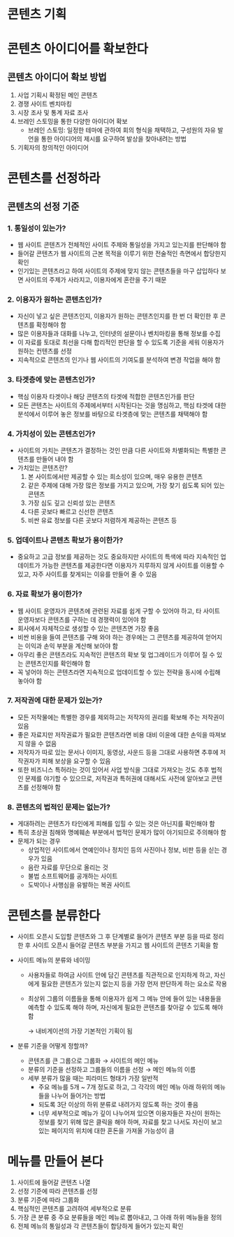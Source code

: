 # 콘텐츠 기획

# 콘텐츠 아이디어를 확보한다

## 콘텐츠 아이디어 확보 방법

1. 사업 기획시 확정된 메인 콘텐츠
2. 경쟁 사이트 벤치마킹
3. 시장 조사 및 통계 자료 조사
4. 브레인 스토밍을 통한 다양한 아이디어 확보
    - 브레인 스토밍: 일정한 테마에 관하여 회의 형식을 채택하고, 구성원의 자유 발언을 통한 아이디어의 제시를 요구하여 발상을 찾아내려는 방법
5. 기획자의 창의적인 아이디어

# 콘텐츠를 선정하라

## 콘텐츠의 선정 기준

### 1. 통일성이 있는가?

- 웹 사이트 콘텐츠가 전체적인 사이트 주제와 통일성을 가지고 있는지를 판단해야 함
- 들어갈 콘텐츠가 웹 사이트의 근본 목적을 이루기 위한 전술적인 측면에서 합당한지 확인
- 인기있는 콘텐츠라고 하여 사이트의 주제에 맞지 않는 콘텐츠들을 마구 삽입하다 보면 사이트의 주제가 사라지고, 이용자에게 혼란을 주기 때문

### 2. 이용자가 원하는 콘텐츠인가?

- 자신이 넣고 싶은 콘텐츠인지, 이용자가 원하는 콘텐츠인지를 한 번 더 확인한 후 콘텐츠를 확정해야 함
- 많은 이용자들과 대화를 나누고, 인터넷의 설문이나 벤치마킹을 통해 정보를 수집
- 이 자료를 토대로 최선을 다해 합리적인 판단을 할 수 있도록 기준을 세워 이용자가 원하는 컨텐츠를 선정
- 지속적으로 콘텐츠의 인기나 웹 사이트의 기여도를 분석하여 변경 작업을 해야 함

### 3. 타겟층에 맞는 콘텐츠인가?

- 핵심 이용자 타겟이나 해당 콘텐츠의 타겟에 적합한 콘텐츠인가를 판단
- 모든 콘텐츠는 사이트의 주제에서부터 시작된다는 것을 명심하고, 핵심 타겟에 대한 분석에서 이루어 놓은 정보를 바탕으로 타겟층에 맞는 콘텐츠를 채택해야 함

### 4. 가치성이 있는 콘텐츠인가?

- 사이트의 가치는 콘텐츠가 결정하는 것인 만큼 다른 사이트와 차별화되는 특별한 콘텐츠를 만들어 내야 함
- 가치있는 콘텐츠란?
    1. 본 사이트에서만 제공할 수 있는 희소성이 있으며, 매우 유용한 콘텐츠
    2. 같은 주제에 대해 가장 많은 정보를 가지고 있으며, 가장 찾기 쉽도록 되어 있는 콘텐츠
    3. 가장 심도 깊고 신뢰성 있는 콘텐츠
    4. 다른 곳보다 빠르고 신선한 콘텐츠
    5. 비싼 유료 정보를 다른 곳보다 저렴하게 제공하는 콘텐츠 등

### 5. 업데이트나 콘텐츠 확보가 용이한가?

- 중요하고 고급 정보를 제공하는 것도 중요하지만 사이트의 특색에 따라 지속적인 업데이트가 가능한 콘텐츠를 제공한다면 이용자가 지루하지 않게 사이트를 이용할 수 있고, 자주 사이트를 찾게되는 이유를 만들어 줄 수 있음

### 6. 자료 확보가 용이한가?

- 웹 사이트 운영자가 콘텐츠에 관련된 자료를 쉽게 구할 수 있어야 하고, 타 사이트 운영자보다 콘텐츠를 구하는 데 경쟁력이 있어야 함
- 회사에서 자체적으로 생성할 수 있는 콘텐츠면 가장 좋음
- 비싼 비용을 들여 콘텐츠를 구해 와야 하는 경우에는 그 콘텐츠를 제공하여 얻어지는 이익과 손익 부분을 계산해 보아야 함
- 아무리 좋은 콘텐츠라도 지속적인 콘텐츠의 확보 및 업그레이드가 이루어 질 수 있는 콘텐츠인지를 확인해야 함
- 꼭 넣어야 하는 콘텐츠라면 지속적으로 업데이트할 수 있는 전략을 동시에 수립해 놓아야 함

### 7. 저작권에 대한 문제가 있는가?

- 모든 저작물에는 특별한 경우를 제외하고는 저작자의 권리를 확보해 주는 저작권이 있음
- 좋은 자료지만 저작권료가 필요한 콘텐츠라면 비용 대비 이윤에 대한 손익을 따져보지 않을 수 없음
- 저작자가 따로 있는 문서나 이미지, 동영상, 사운드 등을 그대로 사용하면 추후에 저작권자가 피해 보상을 요구할 수 있음
- 또한 비즈니스 특허라는 것이 있어서 사업 방식을 그대로 가져오는 것도 추후 법적인 문제를 야기할 수 있으므로, 저작권과 특허권에 대해서도 사전에 알아보고 콘텐츠를 선정해야 함

### 8. 콘텐츠의 법적인 문제는 없는가?

- 게대하려는 콘텐츠가 타인에게 피해를 입힐 수 있는 것은 아닌지를 확인해야 함
- 특히 초상권 침해와 명예훼손 부분에서 법적인 문제가 많이 야기되므로 주의해야 함
- 문제가 되는 경우
    - 상업적인 사이트에서 연예인이나 정치인 등의 사진이나 정보, 비판 등을 싣는 경우가 있음
    - 음란 자료를 무단으로 올리는 것
    - 불법 소프트웨어를 공개하는 사이트
    - 도박이나 사행심을 유발하는 복권 사이트
    

# 콘텐츠를 분류한다

- 사이트 오픈시 도입할 콘텐츠와 그 후 단계별로 들어가 콘텐츠 부분 등을 따로 정리한 후 사이트 오픈시 들어갈 콘텐츠 부분을 가지고 웹 사이트의 콘텐츠 기획을 함
- 사이트 메뉴의 분류와 네이밍
    - 사용자들로 하여금 사이트 안에 담긴 콘텐츠를 직관적으로 인지하게 하고, 자신에게 필요한 콘텐츠가 있는지 없는지 등을 가장 먼저 판단하게 하는 요소로 작용
    - 최상위 그룹의 이름들을 통해 이용자가 쉽게 그 메뉴 안에 들어 있는 내용들을 예측할 수 있도록 해야 하며, 자신에게 필요한 콘텐츠를 찾아갈 수 있도록 해야 함
        
        → 내비게이션의 가장 기본적인 기획이 됨
        
- 분류 기준을 어떻게 정할까?
    - 콘텐츠를 큰 그룹으로 그룹화 → 사이트의 메인 메뉴
    - 분류의 기준을 선정하고 그룹들의 이름을 선정 → 메인 메뉴의 이름
    - 세부 분류가 많을 때는 피라미드 형태가 가장 일반적
        - 주요 메뉴를 5개 ~ 7개 정도로 하고, 그 각각의 메인 메뉴 아래 하위의 메뉴들을 나누어 들어가는 방법
        - 되도록 3단 이상의 하위 분류로 내려가지 않도록 하는 것이 좋음
        - 너무 세부적으로 메뉴가 깊이 나누어져 있으면 이용자들은 자신이 원하는 정보를 찾기 위해 많은 클릭을 해야 하며, 자료를 찾고 나서도 자신이 보고 있는 페이지의 위치에 대한 혼돈을 가져올 가능성이 큼
        

# 메뉴를 만들어 본다

1. 사이트에 들어갈 콘텐츠 나열
2. 선정 기준에 따라 콘텐츠를 선정
3. 분류 기준에 따라 그룹화
4. 핵심적인 콘텐츠를 고려하여 세부적으로 분류
5. 가장 큰 분류 중 주요 분류들을 메인 메뉴로 뽑아내고, 그 아래 하위 메뉴들을 정의
6. 전체 메뉴의 통일성과 각 콘텐츠들이 합당하게 들어가 있는지 확인